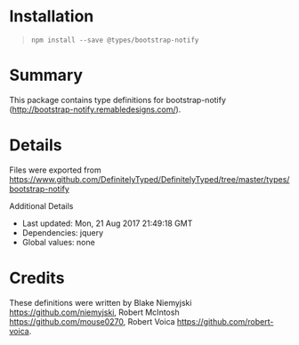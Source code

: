 # Installation
> `npm install --save @types/bootstrap-notify`

# Summary
This package contains type definitions for bootstrap-notify (http://bootstrap-notify.remabledesigns.com/).

# Details
Files were exported from https://www.github.com/DefinitelyTyped/DefinitelyTyped/tree/master/types/bootstrap-notify

Additional Details
 * Last updated: Mon, 21 Aug 2017 21:49:18 GMT
 * Dependencies: jquery
 * Global values: none

# Credits
These definitions were written by Blake Niemyjski <https://github.com/niemyjski>, Robert McIntosh <https://github.com/mouse0270>, Robert Voica <https://github.com/robert-voica>.
